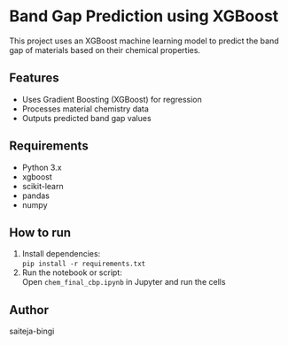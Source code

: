 # Band Gap Prediction using XGBoost

This project uses an XGBoost machine learning model to predict the band gap of materials based on their chemical properties.

## Features
- Uses Gradient Boosting (XGBoost) for regression
- Processes material chemistry data
- Outputs predicted band gap values

## Requirements
- Python 3.x
- xgboost
- scikit-learn
- pandas
- numpy

## How to run
1. Install dependencies:  
   `pip install -r requirements.txt`
2. Run the notebook or script:  
   Open `chem_final_cbp.ipynb` in Jupyter and run the cells

## Author
saiteja-bingi
